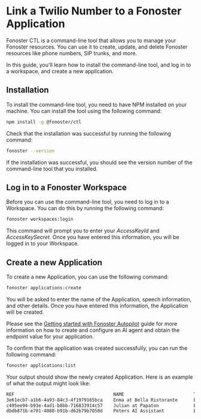 # Link a Twilio Number to a Fonoster Application

Fonoster CTL is a command-line tool that allows you to manage your Fonoster resources. You can use it to create, update, and delete Fonoster resources like phone numbers, SIP trunks, and more.

In this guide, you'll learn how to install the command-line tool, and log in to a workspace, and create a new application.

## Installation

To install the command-line tool, you need to have NPM installed on your machine. You can install the tool using the following command:

```bash
npm install -g @fonoster/ctl
```

Check that the installation was successful by running the following command:

```bash
fonoster --version
```

If the installation was successful, you should see the version number of the command-line tool that you installed.

## Log in to a Fonoster Workspace

Before you can use the command-line tool, you need to log in to a Workspace. You can do this by running the following command:

```bash
fonoster workspaces:login
```

This command will prompt you to enter your _AccessKeyId_ and _AccessKeySecret_. Once you have entered this information, you will be logged in to your Workspace.

## Create a new Application

To create a new Application, you can use the following command:

```bash
fonoster applications:create
```

You will be asked to enter the name of the Application, speech information, and other details. Once you have entered this information, the Application will be created. 

Please see the [Getting started with Fonoster Autopilot](./starting-with-autopilot.md) guide for more information on how to create and configure an AI agent and obtain the endpoint value for your application.

To confirm that the application was created successfully, you can run the following command:

```bash
fonoster applications:list
```

Your output should show the newly created Application. Here is an example of what the output might look like:

```bash
REF                                     NAME                          TYPE      ENDPOINT
3e61ecb7-a1b6-4a93-84c3-4f1979165bca    Enma at Bella Ristorante      EXTERNAL  2.tcp.ngrok.io:19301
c495ee94-b93e-4ad1-b8bb-716833914c57    Julian at Papaton             EXTERNAL  3.tcp.ngrok.io:59421
dbdb871b-e701-4080-b91b-d62b79b7050d    Peters AI Assistant           EXTERNAL  6.tcp.ngrok.io:49705
```
